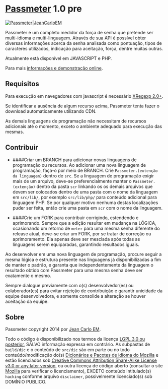 [Passmeter](http://opensource.jeancarloem.com/Passmeter/) 1.0 pre
========================================

[![Passmeter|JeanCarloEM](http://opensource.jeancarloem.com/Passmeter/recursos/img/passmeter.png)](http://jeancarloem.com)

Passmeter é um completo medidor da força de senha que pretende ser multi-idioma e multi-linguagem. Através de sua API é possível obter diversas informações acerca da senha analisada como pontuação, tipos de caracteres utilizados, indicação para aceitação, força, dentre muitas outras.

Atualmente está disponível em JAVASCRIPT e PHP.

Para mais [informações e demonstração online](http://opensource.jeancarloem.com/Passmeter).

## Requisitos

Para execução em navegadores com javascript é necessário [XRegexp 2.0+](https://github.com/slevithan/xregexp).

Se identificar a ausência de algum recurso acima, Passmeter tenta fazer o download automaticamente utilizando CDN.

As demais linguagens de programação não necessitam de recursos adicionais até o momento, exceto o ambiente adequado para execução das mesmas.

## Contribuir

* ####Criar um BRANCH para adicionar novas linguagens de programação ou recursos.
Ao adicionar uma nova linguagem de programação, faça-o por meio de BRANCH. Crie `Passmeter.(extenção da linguagem)` dentro de `src`. Se a linguagem de programação exigir mais de um arquivo, deve-se preferencialmente manter o `Passmeter.(extenção)` dentro da pasta `scr` linkando os os demais arquivos que devem ser colocados dentro de uma pasta com o nome da linguagem em `src/lib/`, por exemplo `src/lib/php/` para conteúdo adicional para linguagem PHP. Se por qualquer motivo nenhuma destas localizações puder ser feita, então crie uma pasta em `scr` com o nome da linguagem.

* ####Crie um FORK para contribuir corrigindo, estendendo e aprimorando. 
Sempre que a edição resultar em mudança na LÓGICA, ocasionando um retorno de `meter` para uma mesma senha diferente do release atual, deve-se criar um FORK, por se tratar de correção ou aprimoramento. Ela apenas deve ser mesclada após todas as linguagens serem equiparadas, garantindo resultados iguais.

Ao desenvolver em uma nova linguagem de programação, procure seguir a mesma lógica e estrutura presente nas linguagens já disponibilizadas a fim de manter o padrão, e garanta que independentemente da linguagem o resultado obtido com Passmeter para uma mesma senha deve ser exatamente o mesmo.

Sempre dialogue previamente com o(s) desenvolvedor(es) ou colaborador(es) para evitar rejeição de contribuição e garantir unicidade da equipe desenvolvedora, e somente consolide a alteração se houver aceitação da equipe.

## Sobre

Passmeter copyright 2014 por [Jean Carlo EM](http://jeancarloem.com/).

Todo o código é disponibilizado nos termos da licença [LGPL 3.0 ou posterior](https://www.gnu.org/licenses/lgpl.html), SALVO informação expressa em contrário. As subpastas de `build/dic` e o conteúdo de `src/dic` são em parte ou no todo conteúdo/modificação do(s) [Dicionários e Pacotes de idioma do Mozilla](https://addons.mozilla.org/pt-BR/thunderbird/language-tools/) e estão licenciados sob [Creative Commons Attribution Share-Alike License v3.0 or any later version](http://creativecommons.org/licenses/by-sa/3.0/), ou outra licença de código aberto (consultar o site [Mozilla](https://addons.mozilla.org/pt-BR/thunderbird/language-tools/) para verificar o licenciamento), EXCETO conteúdo intitulado(s) `hacking` conforme arquivo `disclaimer`, possivelmente licenciado(s) sob DOMÍNIO PUBLICO.